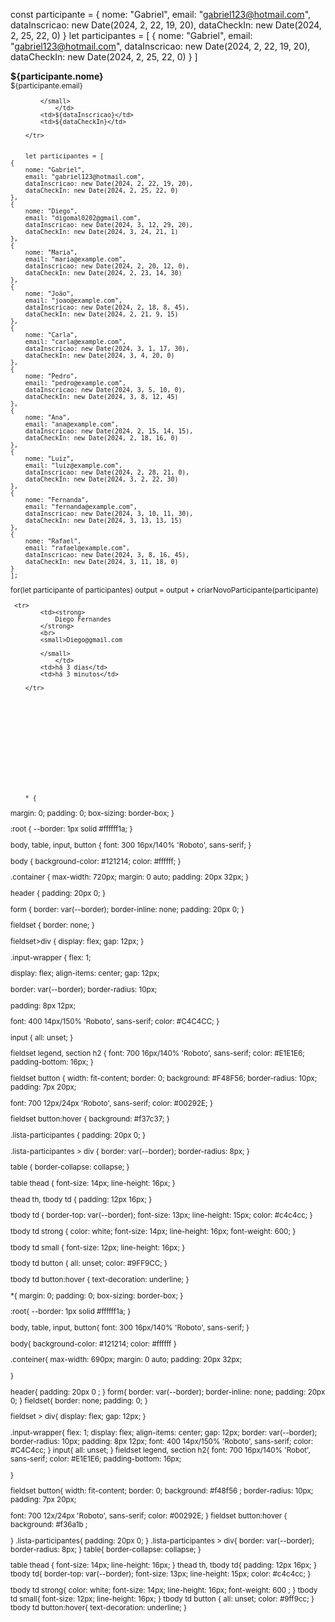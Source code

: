 const participante = {
    nome: "Gabriel",
    email: "gabriel123@hotmail.com",
    dataInscricao: new Date(2024, 2, 22, 19, 20),
    dataCheckIn: new Date(2024, 2, 25, 22, 0)
}
let participantes = [
    {
nome: "Gabriel",
email: "gabriel123@hotmail.com",
dataInscricao: new Date(2024, 2, 22, 19, 20),
dataCheckIn: new Date(2024, 2, 25, 22, 0)
    }
] 
   <td>
            <strong>
                ${participante.nome}
            </strong>
            <br>
            <small>${participante.email}

            </small>
                </td>
            <td>${dataInscricao}</td>
            <td>${dataCheckIn}</td>

        </tr>


        let participantes = [
    {
        nome: "Gabriel",
        email: "gabriel123@hotmail.com",
        dataInscricao: new Date(2024, 2, 22, 19, 20),
        dataCheckIn: new Date(2024, 2, 25, 22, 0)
    },
    {
        nome: "Diego",
        email: "digomal0202@gmail.com",
        dataInscricao: new Date(2024, 3, 12, 29, 20),
        dataCheckIn: new Date(2024, 3, 24, 21, 1)
    },
    {
        nome: "Maria",
        email: "maria@example.com",
        dataInscricao: new Date(2024, 2, 20, 12, 0),
        dataCheckIn: new Date(2024, 2, 23, 14, 30)
    },
    {
        nome: "João",
        email: "joao@example.com",
        dataInscricao: new Date(2024, 2, 18, 8, 45),
        dataCheckIn: new Date(2024, 2, 21, 9, 15)
    },
    {
        nome: "Carla",
        email: "carla@example.com",
        dataInscricao: new Date(2024, 3, 1, 17, 30),
        dataCheckIn: new Date(2024, 3, 4, 20, 0)
    },
    {
        nome: "Pedro",
        email: "pedro@example.com",
        dataInscricao: new Date(2024, 3, 5, 10, 0),
        dataCheckIn: new Date(2024, 3, 8, 12, 45)
    },
    {
        nome: "Ana",
        email: "ana@example.com",
        dataInscricao: new Date(2024, 2, 15, 14, 15),
        dataCheckIn: new Date(2024, 2, 18, 16, 0)
    },
    {
        nome: "Luiz",
        email: "luiz@example.com",
        dataInscricao: new Date(2024, 2, 28, 21, 0),
        dataCheckIn: new Date(2024, 3, 2, 22, 30)
    },
    {
        nome: "Fernanda",
        email: "fernanda@example.com",
        dataInscricao: new Date(2024, 3, 10, 11, 30),
        dataCheckIn: new Date(2024, 3, 13, 13, 15)
    },
    {
        nome: "Rafael",
        email: "rafael@example.com",
        dataInscricao: new Date(2024, 3, 8, 16, 45),
        dataCheckIn: new Date(2024, 3, 11, 18, 0)
    }
    ];

for(let participante of participantes)
    output = output + criarNovoParticipante(participante)
     
     
     
     
     
     
     <tr>
            <td><strong>
                Diego Fernandes
            </strong>
            <br>
            <small>Diego@gmail.com

            </small>
                </td>
            <td>há 3 dias</td>
            <td>há 3 minutos</td>

        </tr>
        














        * {
  margin: 0;
  padding: 0;
  box-sizing: border-box;
}

:root {
  --border: 1px solid #ffffff1a;
}

body,
table,
input,
button {
  font: 300 16px/140% 'Roboto', sans-serif;
}

body {
  background-color: #121214;
  color: #ffffff;
}

.container {
  max-width: 720px;
  margin: 0 auto;
  padding: 20px 32px;
}

header {
  padding: 20px 0;
}

form {
  border: var(--border);
  border-inline: none;
  padding: 20px 0;
}

fieldset {
  border: none;
}

fieldset>div {
  display: flex;
  gap: 12px;
}

.input-wrapper {
  flex: 1;

  display: flex;
  align-items: center;
  gap: 12px;

  border: var(--border);
  border-radius: 10px;

  padding: 8px 12px;

  font: 400 14px/150% 'Roboto', sans-serif;
  color: #C4C4CC;
}

input {
  all: unset;
}

fieldset legend,
section h2 {
  font: 700 16px/140% 'Roboto', sans-serif;
  color: #E1E1E6;
  padding-bottom: 16px;
}

fieldset button {
  width: fit-content;
  border: 0;
  background: #F48F56;
  border-radius: 10px;
  padding: 7px 20px;

  font: 700 12px/24px 'Roboto', sans-serif;
  color: #00292E;
}

fieldset button:hover {
  background: #f37c37;
}

.lista-participantes {
  padding: 20px 0;
}

.lista-participantes > div {
  border: var(--border);
  border-radius: 8px;
}

table {
  border-collapse: collapse;
}

table thead {
  font-size: 14px;
  line-height: 16px;
}

thead th,
tbody td {
  padding: 12px 16px;
}

tbody td {
  border-top: var(--border);
  font-size: 13px;
  line-height: 15px;
  color: #c4c4cc;
}

tbody td strong {
  color: white;
  font-size: 14px;
  line-height: 16px;
  font-weight: 600;
}

tbody td small {
  font-size: 12px;
  line-height: 16px;
}

tbody td button {
  all: unset;
  color: #9FF9CC;
}

tbody td button:hover {
  text-decoration: underline;
}





































*{
  margin: 0;
  padding: 0;
  box-sizing: border-box;
}

:root{
 --border: 1px solid #ffffff1a; 
}

body, table, input, button{
    font: 300 16px/140% 'Roboto', sans-serif;
}



body{
  background-color: #121214;
  color: #ffffff
}

.conteiner{
  max-width: 690px;
  margin: 0 auto;
  padding: 20px 32px;

}

header{
  padding: 20px 0 ;
}
form{
  border: var(--border);
  border-inline: none;
  padding: 20px 0;
}
fieldset{
  border: none;
  padding: 0;
}

fieldset > div{
  display: flex;
  gap: 12px;
}

.input-wrapper{
  flex: 1;
  display: flex;
  align-items: center;
  gap: 12px;
  border: var(--border);
  border-radius: 10px;
  padding: 8px 12px;
  font: 400 14px/150% 'Roboto', sans-serif;
  color: #C4C4cc;
}
input{
  all: unset;
}
fieldset legend, section h2{
  font: 700 16px/140% 'Robot', sans-serif;
  color: #E1E1E6;
  padding-bottom: 16px;

}

fieldset button{
  width: fit-content;
  border: 0;
  background: #f48f56 ;
  border-radius: 10px;
  padding: 7px 20px;

  font: 700 12x/24px 'Roboto', sans-serif;
   color: #00292E;
}
fieldset button:hover {
    background: #f36a1b ;

}
.lista-participantes{
  padding: 20px 0;
}
.lista-participantes > div{
  border: var(--border);
  border-radius: 8px;
}
table{
  border-collapse: collapse;
}

table thead {
  font-size: 14px;
  line-height: 16px;
}
thead th, tbody td{
  padding: 12px 16px;
}
tbody td{
  border-top: var(--border);
  font-size: 13px;
  line-height: 15px;
  color: #c4c4cc;
}

tbody td strong{
  color: white;
  font-size: 14px;
  line-height: 16px;
  font-weight: 600 ;
}
tbody td small{
  font-size: 12px;
  line-height: 16px;
}
tbody td button {
  all: unset;
  color: #9ff9cc;
}
tbody td button:hover{
  text-decoration: underline;
}
